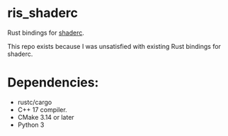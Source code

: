 # ris_shaderc
Rust bindings for [shaderc](https://github.com/google/shaderc).

This repo exists because I was unsatisfied with existing Rust bindings for shaderc.

# Dependencies:

- rustc/cargo
- C++ 17 compiler.
- CMake 3.14 or later
- Python 3
